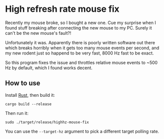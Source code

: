 # High refresh rate mouse fix

Recently my mouse broke, so I bought a new one. Cue my surprise when
I found stuff breaking after connecting the new mouse to my PC. Surely
it can't be the new mouse's fault?!

Unfortunately it was. Apparently there is poorly written software out
there which breaks horribly when it gets too many mouse events per second,
and my new rodent just so happend to be very fast, 8000 Hz fast to be exact.

So this program fixes the issue and throttles relative mouse events to ~500 Hz
by default, which I found works decent.

## How to use

Install [Rust](https://www.rust-lang.org), then build it:

```
cargo build --release
```

Then run it:

```
sudo ./target/release/highhz-mouse-fix
```

You can use the `--target-hz` argument to pick a different target polling rate.
